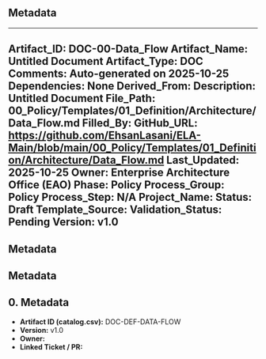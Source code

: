 ## Metadata
---
Artifact_ID: DOC-00-Data_Flow
Artifact_Name: Untitled Document
Artifact_Type: DOC
Comments: Auto-generated on 2025-10-25
Dependencies: None
Derived_From: 
Description: Untitled Document
File_Path: 00_Policy/Templates/01_Definition/Architecture/Data_Flow.md
Filled_By: 
GitHub_URL: https://github.com/EhsanLasani/ELA-Main/blob/main/00_Policy/Templates/01_Definition/Architecture/Data_Flow.md
Last_Updated: 2025-10-25
Owner: Enterprise Architecture Office (EAO)
Phase: Policy
Process_Group: Policy
Process_Step: N/A
Project_Name: 
Status: Draft
Template_Source: 
Validation_Status: Pending
Version: v1.0
---
## Metadata
## Metadata
## 0. Metadata
- **Artifact ID (catalog.csv):** DOC-DEF-DATA-FLOW
- **Version:** v1.0
- **Owner:** 
- **Linked Ticket / PR:** 

